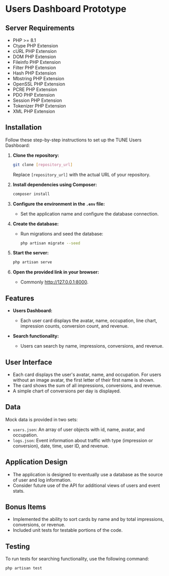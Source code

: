 # Users Dashboard Prototype

## Server Requirements
- PHP >= 8.1
- Ctype PHP Extension
- cURL PHP Extension
- DOM PHP Extension
- Fileinfo PHP Extension
- Filter PHP Extension
- Hash PHP Extension
- Mbstring PHP Extension
- OpenSSL PHP Extension
- PCRE PHP Extension
- PDO PHP Extension
- Session PHP Extension
- Tokenizer PHP Extension
- XML PHP Extension

## Installation

Follow these step-by-step instructions to set up the TUNE Users Dashboard:

1. **Clone the repository:**

    ```bash
    git clone [repository_url]
    ```

    Replace `[repository_url]` with the actual URL of your repository.

2. **Install dependencies using Composer:**

    ```bash
    composer install
    ```

3. **Configure the environment in the `.env` file:**
    - Set the application name and configure the database connection.

4. **Create the database:**
    - Run migrations and seed the database:

        ```bash
        php artisan migrate --seed
        ```

5. **Start the server:**

    ```bash
    php artisan serve
    ```

6. **Open the provided link in your browser:**
    - Commonly http://127.0.0.1:8000.

## Features

- **Users Dashboard:**
  - Each user card displays the avatar, name, occupation, line chart, impression counts, conversion count, and revenue.
  
- **Search functionality:**
  - Users can search by name, impressions, conversions, and revenue.

## User Interface

- Each card displays the user's avatar, name, and occupation. For users without an image avatar, the first letter of their first name is shown.
- The card shows the sum of all impressions, conversions, and revenue.
- A simple chart of conversions per day is displayed.

## Data

Mock data is provided in two sets:

- `users.json`: An array of user objects with id, name, avatar, and occupation.
- `logs.json`: Event information about traffic with type (impression or conversion), date, time, user ID, and revenue.

## Application Design

- The application is designed to eventually use a database as the source of user and log information.
- Consider future use of the API for additional views of users and event stats.

## Bonus Items

- Implemented the ability to sort cards by name and by total impressions, conversions, or revenue.
- Included unit tests for testable portions of the code.

## Testing

To run tests for searching functionality, use the following command:

```bash
php artisan test
```
